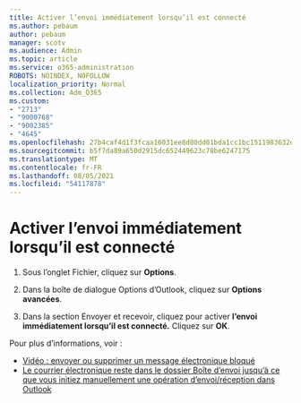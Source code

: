 ```yaml
---
title: Activer l’envoi immédiatement lorsqu’il est connecté
ms.author: pebaum
author: pebaum
manager: scotv
ms.audience: Admin
ms.topic: article
ms.service: o365-administration
ROBOTS: NOINDEX, NOFOLLOW
localization_priority: Normal
ms.collection: Adm_O365
ms.custom:
- "2713"
- "9000768"
- "9002385"
- "4645"
ms.openlocfilehash: 27b4caf4d1f3fcaa16031ee8d80dd01bda1cc1bc1511983632ebbabf82f8ecbc
ms.sourcegitcommit: b5f7da89a650d2915dc652449623c78be6247175
ms.translationtype: MT
ms.contentlocale: fr-FR
ms.lasthandoff: 08/05/2021
ms.locfileid: "54117878"
---
```

# <a name="enable-send-immediately-when-connected"></a>Activer l’envoi immédiatement lorsqu’il est connecté
 
1. Sous l’onglet Fichier, cliquez sur **Options**.

2. Dans la boîte de dialogue Options d’Outlook, cliquez sur **Options avancées**.

3. Dans la section Envoyer et recevoir, cliquez pour activer **l’envoi immédiatement lorsqu’il est connecté.** Cliquez sur **OK**.

Pour plus d’informations, voir :
- [Vidéo : envoyer ou supprimer un message électronique bloqué](https://support.office.com/article/Video-Send-or-delete-an-email-stuck-in-your-outbox-26d5d34a-4e5f-444a-a9e8-44db04a94dec) 
- [Le courrier électronique reste dans le dossier Boîte d’envoi jusqu’à ce que vous initiez manuellement une opération d’envoi/réception dans Outlook](https://support.microsoft.com/help/2797572/email-stays-in-the-outbox-folder-until-you-manually-initiate-a-send-re)
